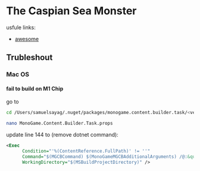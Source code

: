 # The Caspian Sea Monster

usfule links:
- [awesome](https://github.com/aloisdeniel/awesome-monogame?tab=readme-ov-file)

## Trubleshout
### Mac OS
#### fail to build on M1 Chip
go to
```sh
cd /Users/samuelsayag/.nuget/packages/monogame.content.builder.task/<version>/build

nano MonoGame.Content.Builder.Task.props
```

update line 144 to (remove dotnet command):
```xml
<Exec
      Condition="'%(ContentReference.FullPath)' != ''"
      Command="$(MGCBCommand) $(MonoGameMGCBAdditionalArguments) /@:&quot;%(ContentReference.FullPath)&quot; /platform:$(MonoGamePlatform) /outputDir:&quot;%(ContentReference.ContentOutputDir)&quot; /intermediateDir:&quot;%(ContentReference.ContentIntermediateOutputDir)&quot; /workingDir:&quot;%(ContentReference.FullDir)&quot;"
      WorkingDirectory="$(MSBuildProjectDirectory)" />

```